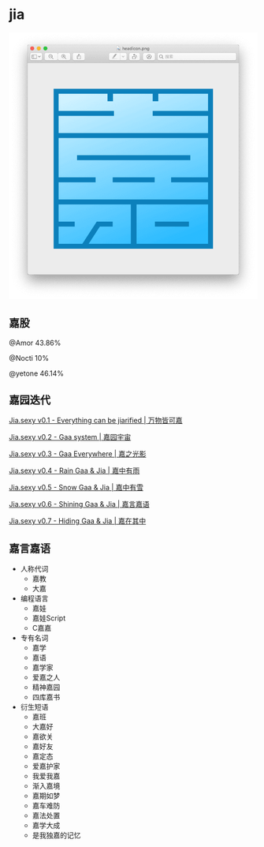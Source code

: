 # jia

![badge](./badge/v0.2.png)

## 嘉股

@Amor 43.86%

@Nocti 10%

@yetone 46.14%

## 嘉园迭代

[Jia.sexy v0.1 - Everything can be jiarified | 万物皆可嘉](http://jia.sexy/v0.1.html)

[Jia.sexy v0.2 - Gaa system | 嘉园宇宙](http://jia.sexy/v0.2.html)

[Jia.sexy v0.3 - Gaa Everywhere | 嘉之光影](http://jia.sexy/v0.3.html)

[Jia.sexy v0.4 - Rain Gaa & Jia | 嘉中有雨](http://jia.sexy/v0.4.html)

[Jia.sexy v0.5 - Snow Gaa & Jia | 嘉中有雪](http://jia.sexy/v0.5.html)

[Jia.sexy v0.6 - Shining Gaa & Jia | 嘉言嘉语](http://jia.sexy/v0.6.html)

[Jia.sexy v0.7 - Hiding Gaa & Jia | 嘉在其中](http://jia.sexy/index.html?v=0.7)

## 嘉言嘉语

* 人称代词
  * 嘉教
  * 大嘉
* 编程语言
  * 嘉娃
  * 嘉娃Script
  * C嘉嘉
* 专有名词
  * 嘉学
  * 嘉语
  * 嘉学家
  * 爱嘉之人
  * 精神嘉园
  * 四库嘉书
* 衍生短语
  * 嘉班
  * 大嘉好
  * 嘉欲关
  * 嘉好友  
  * 嘉定态
  * 爱嘉护家
  * 我爱我嘉
  * 渐入嘉境
  * 嘉期如梦
  * 嘉车难防
  * 嘉法处置
  * 嘉学大成
  * 是我独嘉的记忆
